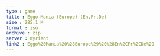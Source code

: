 ```yaml
---
type : game
title : Eggo Mania (Europe) (En,Fr,De)
size : 285.1 M
format : iso
archive : zip
server : myrient
link2 : Eggo%20Mania%20%28Europe%29%20%28En%2CFr%2CDe%29
---
```

